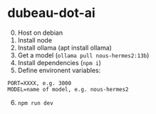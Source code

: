 # dubeau-dot-ai

0. Host on debian
1. Install node
2. Install ollama (apt install ollama)
3. Get a model (`ollama pull nous-hermes2:13b`)
4. Install dependencies (`npm i`)
5. Define environent variables:
```
PORT=XXXX, e.g. 3000
MODEL=name of model, e.g. nous-hermes2
```

6. `npm run dev`